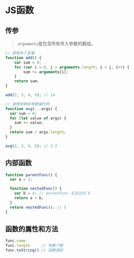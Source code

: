 <!-- 
title: 23-JS函数
sort: 
--> 
# JS函数

## 传参

> `arguments`是包含所有传入参数的数组。

```js
// 使用多个变量
function add() {
    var sum = 0;
    for (var i = 0, j = arguments.length; i < j; i++) {
        sum += arguments[i];
    }
    return sum;
}

add(2, 3, 4, 5); // 14

// 或使用剩余参数操作符
function avg(...args) {
  var sum = 0;
  for (let value of args) {
    sum += value;
  }
  return sum / args.length;
}

avg(2, 3, 4, 5); // 3.5
```

## 内部函数

```js
function parentFunc() {
  var a = 1;

  function nestedFunc() {
    var b = 4; // parentFunc 无法访问 b
    return a + b;
  }
  return nestedFunc(); // 5
}
```

## 函数的属性和方法

```js
func.name
func.length		// 参数个数
func.toString()	// 函数源码
```
